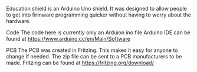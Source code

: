 Education shield is an Arduino Uno shield. It was designed to allow people to get into firmware programming quicker without having to worry about the hardware. 

Code
The code here is currently only an Arduion ino file
Arduino IDE can be found at https://www.arduino.cc/en/Main/Software

PCB
The PCB was created in Fritzing. This makes it easy for anyone to change if needed. The zip file can be sent to a PCB manufacturers to be made. 
Fritzing can be found at https://fritzing.org/download/
